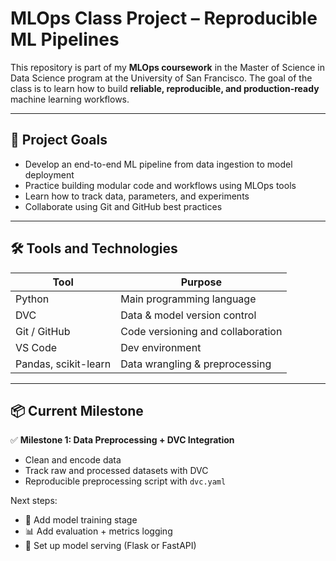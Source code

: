 # MLOps Class Project – Reproducible ML Pipelines

This repository is part of my **MLOps coursework** in the Master of Science in Data Science program at the University of San Francisco. The goal of the class is to learn how to build **reliable, reproducible, and production-ready** machine learning workflows.

---

## 🎯 Project Goals

- Develop an end-to-end ML pipeline from data ingestion to model deployment
- Practice building modular code and workflows using MLOps tools
- Learn how to track data, parameters, and experiments
- Collaborate using Git and GitHub best practices

---

## 🛠️ Tools and Technologies

| Tool           | Purpose                              |
|----------------|--------------------------------------|
| Python         | Main programming language            |
| DVC            | Data & model version control         |
| Git / GitHub   | Code versioning and collaboration    |
| VS Code        | Dev environment                      |
| Pandas, scikit-learn | Data wrangling & preprocessing |

---

## 📦 Current Milestone

✅ **Milestone 1: Data Preprocessing + DVC Integration**  
- Clean and encode data
- Track raw and processed datasets with DVC
- Reproducible preprocessing script with `dvc.yaml`

Next steps:
- 🧠 Add model training stage
- 📊 Add evaluation + metrics logging
- 🚀 Set up model serving (Flask or FastAPI)

